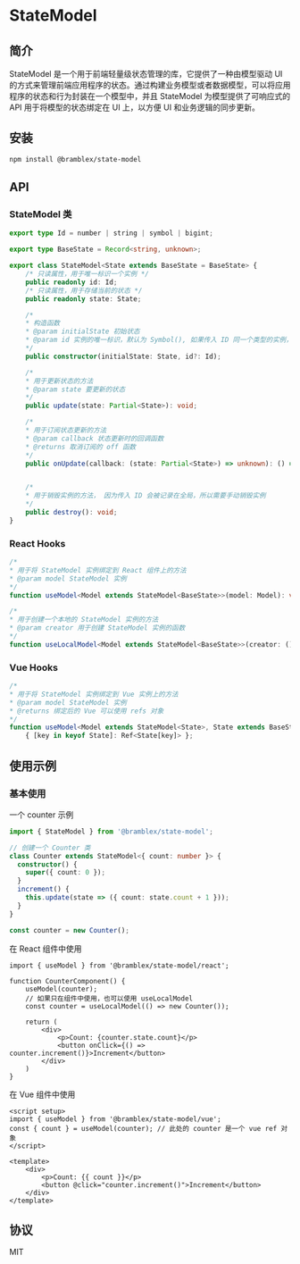 # StateModel

## 简介
StateModel 是一个用于前端轻量级状态管理的库，它提供了一种由模型驱动 UI 的方式来管理前端应用程序的状态。通过构建业务模型或者数据模型，可以将应用程序的状态和行为封装在一个模型中，并且 StateModel 为模型提供了可响应式的 API 用于将模型的状态绑定在 UI 上，以方便 UI 和业务逻辑的同步更新。

## 安装
```bash
npm install @bramblex/state-model
```

## API

### StateModel 类
``` TypeScript
export type Id = number | string | symbol | bigint;

export type BaseState = Record<string, unknown>;

export class StateModel<State extends BaseState = BaseState> {
	/* 只读属性，用于唯一标识一个实例 */
	public readonly id: Id;
	/* 只读属性，用于存储当前的状态 */
	public readonly state: State;

	/* 
	* 构造函数
	* @param initialState 初始状态
	* @param id 实例的唯一标识，默认为 Symbol(), 如果传入 ID 同一个类型的实例，ID 相同则会复用同一个实例
	*/
	public constructor(initialState: State, id?: Id);

	/*
	* 用于更新状态的方法
	* @param state 要更新的状态
	*/
	public update(state: Partial<State>): void;

	/*
	* 用于订阅状态更新的方法
	* @param callback 状态更新时的回调函数
	* @returns 取消订阅的 off 函数
	*/
	public onUpdate(callback: (state: Partial<State>) => unknown): () => void;


	/* 
	* 用于销毁实例的方法， 因为传入 ID 会被记录在全局，所以需要手动销毁实例
	*/
	public destroy(): void;
}
```

###  React Hooks
``` TypeScript
/*
* 用于将 StateModel 实例绑定到 React 组件上的方法
* @param model StateModel 实例
*/
function useModel<Model extends StateModel<BaseState>>(model: Model): void;

/*
* 用于创建一个本地的 StateModel 实例的方法
* @param creator 用于创建 StateModel 实例的函数
*/
function useLocalModel<Model extends StateModel<BaseState>>(creator: () => Model): void;
```

### Vue Hooks

``` TypeScript
/*
* 用于将 StateModel 实例绑定到 Vue 实例上的方法
* @param model StateModel 实例
* @returns 绑定后的 Vue 可以使用 refs 对象
*/
function useModel<Model extends StateModel<State>, State extends BaseState>(): 
	{ [key in keyof State]: Ref<State[key]> };
```

## 使用示例

### 基本使用
一个 counter 示例

``` TypeScript
import { StateModel } from '@bramblex/state-model';

// 创建一个 Counter 类
class Counter extends StateModel<{ count: number }> {
  constructor() {
    super({ count: 0 });
  }
  increment() {
    this.update(state => ({ count: state.count + 1 }));
  }
}

const counter = new Counter();
```

在 React 组件中使用
```tsx
import { useModel } from '@bramblex/state-model/react';

function CounterComponent() {
	useModel(counter);
	// 如果只在组件中使用，也可以使用 useLocalModel
	const counter = useLocalModel(() => new Counter());

	return (
		<div>
			<p>Count: {counter.state.count}</p>
			<button onClick={() => counter.increment()}>Increment</button>
		</div>
	)
}
```

在 Vue 组件中使用
```vue
<script setup>
import { useModel } from '@bramblex/state-model/vue';
const { count } = useModel(counter); // 此处的 counter 是一个 vue ref 对象
</script>

<template>
	<div>
		<p>Count: {{ count }}</p>
		<button @click="counter.increment()">Increment</button>
	</div>
</template>
```


## 协议
MIT